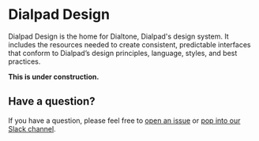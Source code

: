 # Dialpad Design

Dialpad Design is the home for Dialtone, Dialpad's design system. It includes the resources needed to create consistent, predictable interfaces that conform to Dialpad’s design principles, language, styles, and best practices.

**This is under construction.**

## Have a question?

If you have a question, please feel free to [open an issue](https://github.com/dialpad/design/issues/new) or [pop into our Slack channel](https://dialpad.slack.com/messages/CEDUKPKC1).
